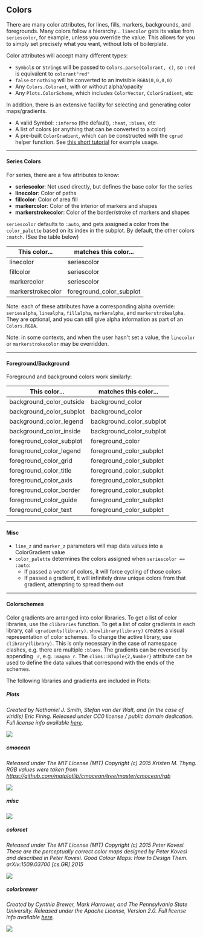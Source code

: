 
## Colors

There are many color attributes, for lines, fills, markers, backgrounds, and foregrounds.  Many colors follow a hierarchy... `linecolor` gets its value from `seriescolor`, for example, unless you override the value.  This allows for you to simply set precisely what you want, without lots of boilerplate.

Color attributes will accept many different types:

- `Symbol`s or `String`s will be passed to `Colors.parse(Colorant, c)`, so `:red` is equivalent to `colorant"red"`
- `false` or `nothing` will be converted to an invisible `RGBA(0,0,0,0)`
- Any `Colors.Colorant`, with or without alpha/opacity
- Any `Plots.ColorScheme`, which includes `ColorVector`, `ColorGradient`, etc

In addition, there is an extensive facility for selecting and generating color maps/gradients.

- A valid Symbol: `:inferno` (the default), `:heat`, `:blues`, etc
- A list of colors (or anything that can be converted to a color)
- A pre-built `ColorGradient`, which can be constructed with the `cgrad` helper function.  See [this short tutorial](https://github.com/tbreloff/ExamplePlots.jl/blob/master/notebooks/cgrad.ipynb) for example usage.

---

#### Series Colors

For series, there are a few attributes to know:

- **seriescolor**: Not used directly, but defines the base color for the series
- **linecolor**: Color of paths
- **fillcolor**: Color of area fill
- **markercolor**: Color of the interior of markers and shapes
- **markerstrokecolor**: Color of the border/stroke of markers and shapes

`seriescolor` defaults to `:auto`, and gets assigned a color from the `color_palette` based on its index in the subplot.  By default, the other colors `:match`.  (See the table below)

This color... | matches this color...
--- | ---
linecolor | seriescolor
fillcolor | seriescolor
markercolor | seriescolor
markerstrokecolor | foreground_color_subplot

Note: each of these attributes have a corresponding alpha override: `seriesalpha`, `linealpha`, `fillalpha`, `markeralpha`, and `markerstrokealpha`.  They are optional, and you can still give alpha information as part of an `Colors.RGBA`.

Note: in some contexts, and when the user hasn't set a value, the `linecolor` or `markerstrokecolor` may be overridden.

---

#### Foreground/Background

Foreground and background colors work similarly:


This color... | matches this color...
--- | ---
background_color_outside | background_color
background_color_subplot | background_color
background_color_legend  | background_color_subplot
background_color_inside  | background_color_subplot
foreground_color_subplot | foreground_color
foreground_color_legend  | foreground_color_subplot
foreground_color_grid    | foreground_color_subplot
foreground_color_title   | foreground_color_subplot
foreground_color_axis    | foreground_color_subplot
foreground_color_border  | foreground_color_subplot
foreground_color_guide   | foreground_color_subplot
foreground_color_text    | foreground_color_subplot


---

#### Misc

- `line_z` and `marker_z` parameters will map data values into a ColorGradient value
- `color_palette` determines the colors assigned when `seriescolor == :auto`:
    - If passed a vector of colors, it will force cycling of those colors
    - If passed a gradient, it will infinitely draw unique colors from that gradient, attempting to spread them out

---

#### Colorschemes
Color gradients are arranged into color libraries. To get a list of color libraries, use the `clibraries` function. To get a list of color gradients in each library, call `cgradients(library)`. `showlibrary(library)` creates a visual representation of color schemes. To change the active library, use `clibrary(library)`. This is only necessary in the case of namespace clashes, e.g. there are multiple `:blues`. The gradients can be reversed by appending `_r`, e.g. `:magma_r`. The `clims::NTuple{2,Number}` attribute can be used to define the data values that correspond with the ends of the schemes.

The following libraries and gradients are included in Plots:

##### Plots
*Created by Nathaniel J. Smith, Stefan van der Walt, and (in the case of viridis) Eric Firing. Released under CC0 license / public domain dedication. Full license info available [here]((https://github.com/JuliaPlots/PlotUtils.jl/blob/master/LICENSE.md#matplotlib)).*

![](examples/img/colorschemes/Plots.png)

##### cmocean
*Released under The MIT License (MIT) Copyright (c) 2015 Kristen M. Thyng. RGB values were taken from https://github.com/matplotlib/cmocean/tree/master/cmocean/rgb*

![](examples/img/colorschemes/cmocean.png)

##### misc
![](examples/img/colorschemes/misc.png)

##### colorcet
*Released under The MIT License (MIT) Copyright (c) 2015 Peter Kovesi. These are the perceptually correct color maps designed by Peter Kovesi and described in Peter Kovesi. Good Colour Maps: How to Design Them. arXiv:1509.03700 [cs.GR] 2015*

![](examples/img/colorschemes/colorcet.png)

##### colorbrewer
*Created by Cynthia Brewer, Mark Harrower, and The Pennsylvania State University. Released under the Apache License, Version 2.0. Full license info available [here](https://github.com/JuliaPlots/PlotUtils.jl/blob/master/LICENSE.md#colorbrewer).*

![](examples/img/colorschemes/colorbrewer.png)
